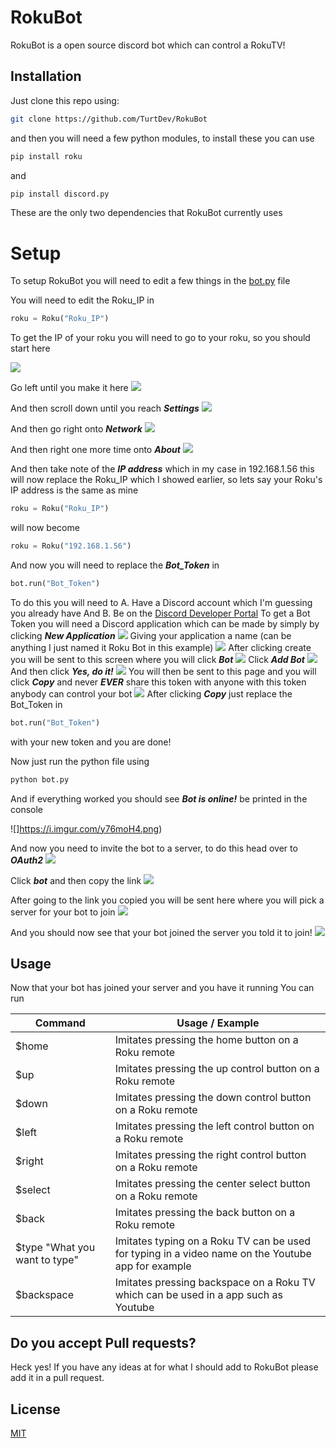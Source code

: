 # RokuBot
RokuBot is a open source discord bot which can control a RokuTV!

## Installation

Just clone this repo using:

```bash
git clone https://github.com/TurtDev/RokuBot
```
and then you will need a few python modules, to install these you can use

 ```bash
pip install roku
```
and
```bash
pip install discord.py
```
These are the only two dependencies that RokuBot currently uses

# Setup
To setup RokuBot you will need to edit a few things in the [bot.py](https://github.com/TurtDev/RokuBot/blob/master/bot.py) file

You will need to edit the Roku_IP in

```python
roku = Roku("Roku_IP")
```

To get the IP of your roku you will need to go to your roku, so you should start here

![](https://i.imgur.com/ihyMnCg.png)

Go left until you make it here
![](https://i.imgur.com/8w9UeZO.png)

And then scroll down until you reach ***Settings***
![](https://i.imgur.com/bTGLgNR.png)

And then go right onto ***Network***
![](https://i.imgur.com/8Gs0wVd.png)

And then right one more time onto ***About***
![](https://i.imgur.com/neKkNmB.png)

And then take note of the ***IP address*** which in my case in 192.168.1.56
this will now replace the Roku_IP which I showed earlier, so lets say your Roku's IP address is the same as mine

```python
roku = Roku("Roku_IP")
```
will now become
```python
roku = Roku("192.168.1.56")
```
And now you will need to replace the ***Bot_Token*** in
```python
bot.run("Bot_Token")
```

To do this you will need to
A. Have a Discord account which I'm guessing you already have
And B. Be on the [Discord Developer Portal](https://discord.com/developers/applications)
To get a Bot Token you will need a Discord application which can be made by simply by clicking ***New Application***
![](https://i.imgur.com/T54DiM3.png)
Giving your application a name (can be anything I just named it Roku Bot in this example)
![](https://i.imgur.com/yodst7s.png)
After clicking create you will be sent to this screen where you will click ***Bot***
![](https://i.imgur.com/e9JhINg.png)
Click ***Add Bot***
![](https://i.imgur.com/qbGA17W.png)
And then click ***Yes, do it!***
![](https://i.imgur.com/MTThZRc.png)
You will then be sent to this page and you will click ***Copy*** and never ***EVER*** share this token with anyone with this token anybody can control your bot
![](https://i.imgur.com/BBr1yiM.png)
After clicking ***Copy*** just replace the Bot_Token in
```python
bot.run("Bot_Token")
```
with your new token and you are done!

Now just run the python file using
```bash
python bot.py
```
And if everything worked you should see ***Bot is online!*** be printed in the console

![]https://i.imgur.com/y76moH4.png)

And now you need to invite the bot to a server, to do this head over to ***OAuth2***
![](https://i.imgur.com/UweLfC2.png)

Click ***bot*** and then copy the link
![](https://i.imgur.com/Euv6MNF.png)

After going to the link you copied you will be sent here where you will pick a server for your bot to join
![](https://i.imgur.com/ID4xJ1a.png)

And you should now see that your bot joined the server you told it to join!
![](hhttps://i.imgur.com/wmuZ6La.png)

## Usage

Now that your bot has joined your server and you have it running You can run

Command | Usage / Example
------------ | -------------
$home | Imitates pressing the home button on a Roku remote
$up | Imitates pressing the up control button on a Roku remote
$down | Imitates pressing the  down control button on a Roku remote
$left | Imitates pressing the left control button on a Roku remote
$right | Imitates pressing the right control button on a Roku remote
$select | Imitates pressing the center select button on a Roku remote
$back | Imitates pressing the back button on a Roku remote
$type "What you want to type" | Imitates typing on a Roku TV can be used for typing in a video name on the Youtube app for example
$backspace | Imitates pressing backspace on a Roku TV which can be used in a app such as Youtube


## Do you accept Pull requests?
Heck yes! If you have any ideas at for what I should add to RokuBot please add it in a pull request.

## License
[MIT](https://choosealicense.com/licenses/mit/)
